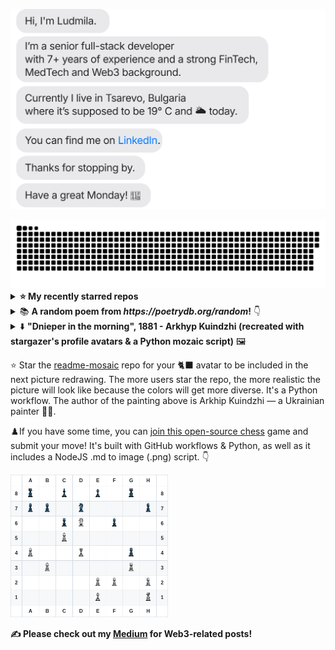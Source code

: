 [![](https://raw.githubusercontent.com/milaabl/milaabl/main/chat.svg)](https://www.linkedin.com/in/ludmila-a-dev/)

<!-- https://github.com/milaabl/milaabl/assets/86361434/c35b0e6f-acf0-435e-920d-b90faa4788ad -->

<img alt="Snake eating my contributions for breakfast🧉" src="https://raw.githubusercontent.com/milaabl/milaabl-readme/preview/github-contribution-grid-snake.svg" />

<details>
<summary>
  <strong>⭐ My recently starred repos </strong>
</summary>
  
<!-- Starred repos start -->
| Name | Url | Stars | Description |
| --- | --- |  --- |  --- |
| arianXdev/hardhat-jest|https://github.com/arianXdev/hardhat-jest|10|A Hardhat plugin that allows you to use Jest easily!|
| przemek890/Gender_prediction|https://github.com/przemek890/Gender_prediction|3|An application that utilizes camera input to predict a person's gender using a convolutional layer in PyTorch.|
| vontanne/Armenian-JavaScript-Community|https://github.com/vontanne/Armenian-JavaScript-Community|5|Welcome to the Armenian JavaScript Community Repository!|
| pieralukasz/pixel-recruitment-task|https://github.com/pieralukasz/pixel-recruitment-task|1|Zadanie rekrutacyjne Pixel Technology|
| SaraRasoulian/oop-solid-patterns|https://github.com/SaraRasoulian/oop-solid-patterns|10|💎  An educational repository for OOP, SOLID and Design Patterns|
| SaraRasoulian/SaraRasoulian|https://github.com/SaraRasoulian/SaraRasoulian|13||
| BogdanMFometescu/resume-builder|https://github.com/BogdanMFometescu/resume-builder|12|Django-based web application that allows users to create, update, and export professional resumes.|
| 0xMimir/Advance-CNN-LSTM-Model-for-Cryptocurrency-Forecasting|https://github.com/0xMimir/Advance-CNN-LSTM-Model-for-Cryptocurrency-Forecasting|6|CNN LSTM model used for predicting cryptocurrencies|
| b-hristov/b-hristov|https://github.com/b-hristov/b-hristov|1||
| CloverGit/CloverGit|https://github.com/CloverGit/CloverGit|5||
| TatevKaren/TatevKaren-data-science-portfolio|https://github.com/TatevKaren/TatevKaren-data-science-portfolio|54|Data Science Portfolio of Tatev Karen Aslanyan including Case Studies and Research Projects that I have completed that solve business problems or introduce new products. Case Study papers, codes, and additional resources are all included.|
| PiotrRut/elonmusk-twitter-notifier|https://github.com/PiotrRut/elonmusk-twitter-notifier|60|AI driven e-mail notifier for tweets mentioning stock from Elon Musk 📈|
| Vendicated/Vencord|https://github.com/Vendicated/Vencord|6103|The cutest Discord client mod|
| yeoman/yo|https://github.com/yeoman/yo|3773|CLI tool for running Yeoman generators|
| matter-labs/zksync-era|https://github.com/matter-labs/zksync-era|2440|zkSync era|
| 0age/create2crunch|https://github.com/0age/create2crunch|411|A Rust program for finding salts that create gas-efficient Ethereum addresses via CREATE2.|
| joshstevens19/ethereum-multicall|https://github.com/joshstevens19/ethereum-multicall|324|Ability to call many ethereum constant function calls in 1 JSONRPC request|
| threshold-network/token-dashboard|https://github.com/threshold-network/token-dashboard|21||
| LimeChain/mongoose-immutable-plugin|https://github.com/LimeChain/mongoose-immutable-plugin|2|Mongoose plugin guarding fields from modifications|
| ankitects/anki|https://github.com/ankitects/anki|16784|Anki's shared backend and web components, and the Qt frontend|
| lightningnetwork/lnd|https://github.com/lightningnetwork/lnd|7415|Lightning Network Daemon ⚡️|
| CoNarrative/mongo-immutable|https://github.com/CoNarrative/mongo-immutable|10|Immutable MongoDB.|
| lightningdevkit/rust-lightning|https://github.com/lightningdevkit/rust-lightning|1063|A highly modular Bitcoin Lightning library written in Rust. It's rust-lightning, not Rusty's Lightning!|
| node-lightning/node-lightning|https://github.com/node-lightning/node-lightning|128|Bitcoin Lighting Network implemented in Node.js|
| OpenZeppelin/openzeppelin-contracts-upgradeable|https://github.com/OpenZeppelin/openzeppelin-contracts-upgradeable|925|Upgradeable variant of OpenZeppelin Contracts, meant for use in upgradeable contracts. |
| dapphub/ds-test|https://github.com/dapphub/ds-test|195|Assertions, equality checks and other test helpers|
| hbarcelos/forge-multi-version|https://github.com/hbarcelos/forge-multi-version|24|Using forge with multiple solc versions|
| threshold-network/merkle-distribution|https://github.com/threshold-network/merkle-distribution|1|Threshold Network rewards generation and distribution|
| nucypher/nucypher-contracts|https://github.com/nucypher/nucypher-contracts|15|Ethereum contracts supporting TACo applications on the Threshold Network.|
| keep-network/tbtc-v2|https://github.com/keep-network/tbtc-v2|45|Trustlessly tokenized Bitcoin everywhere, version 2|

<!-- Starred repos end -->

</details>

<details>
  <summary>📚 <strong>A random poem from <em>https://poetrydb.org/random</em>!</strong> 👇 </summary>

<!-- Start poem -->
# 💮 The Deformed Transformed: by *George Gordon, Lord Byron*

<p>
    PART I.<br/><br/>SCENE I.--_A Forest_.<br/><br/>             _Enter_ ARNOLD _and his mother_ BERTHA.<br/><br/>_Bert._ Out, Hunchback!<br/><br/>_Arn._                 I was born so, Mother!<br/><br/>_Bert._                                       Out,<br/>Thou incubus! Thou nightmare! Of seven sons,<br/>The sole abortion!<br/><br/>_Arn._              Would that I had been so,<br/>And never seen the light!<br/><br/>_Bert._                  I would so, too!<br/>But as thou _hast_--hence, hence--and do thy best!<br/>That back of thine may bear its burthen; 'tis<br/>More high, if not so broad as that of others.<br/><br/>_Arn._ It _bears_ its burthen;--but, my heart! Will it<br/>Sustain that which you lay upon it, Mother?<br/>I love, or, at the least, I loved you: nothing<br/>Save You, in nature, can love aught like me.<br/>You nursed me--do not kill me!<br/><br/>_Bert._                      Yes--I nursed thee,<br/>Because thou wert my first-born, and I knew not<br/>If there would be another unlike thee,<br/>That monstrous sport of Nature. But get hence,<br/>And gather wood!<br/><br/>_Arn._           I will: but when I bring it,<br/>Speak to me kindly. Though my brothers are<br/>So beautiful and lusty, and as free<br/>As the free chase they follow, do not spurn me:<br/>Our milk has been the same.<br/><br/>_Bert._                    As is the hedgehog's,<br/>Which sucks at midnight from the wholesome dam<br/>Of the young bull, until the milkmaid finds<br/>The nipple, next day, sore, and udder dry.<br/>Call not thy brothers brethren! Call me not<br/>Mother; for if I brought thee forth, it was<br/>As foolish hens at times hatch vipers, by<br/>Sitting upon strange eggs. Out, urchin, out!<br/>                                                       [_Exit_ BERTHA.<br/><br/>_Arn._ (_solus_). Oh, mother!--She is gone, and I must do<br/>Her bidding;--wearily but willingly<br/>I would fulfil it, could I only hope<br/>A kind word in return. What shall I do?<br/><br/>                            [_ARNOLD begins to cut wood: in doing this<br/>                                 he wounds one of his hands_.<br/><br/>My labour for the day is over now.<br/>Accursed be this blood that flows so fast;<br/>For double curses will be my meed now<br/>At home--What home? I have no home, no kin,<br/>No kind--not made like other creatures, or<br/>To share their sports or pleasures. Must I bleed, too,<br/>Like them? Oh, that each drop which falls to earth<br/>Would rise a snake to sting them, as they have stung me!<br/>Or that the Devil, to whom they liken me,<br/>Would aid his likeness! If I must partake<br/>His form, why not his power? Is it because<br/>I have not his will too? For one kind word<br/>From her who bore me would still reconcile me<br/>Even to this hateful aspect. Let me wash<br/>The wound.<br/><br/>                         [ARNOLD _goes to a spring, and stoops to wash<br/>                                 his hand: he starts back_.<br/><br/>They are right; and Nature's mirror shows me,<br/>What she hath made me. I will not look on it<br/>Again, and scarce dare think on't. Hideous wretch<br/>That I am! The very waters mock me with<br/>My horrid shadow--like a demon placed<br/>Deep in the fountain to scare back the cattle<br/>From drinking therein.                                   [_He pauses_.<br/>                       And shall I live on,<br/>A burden to the earth, myself, and shame<br/>Unto what brought me into life? Thou blood,<br/>Which flowest so freely from a scratch, let me<br/>Try if thou wilt not, in a fuller stream,<br/>Pour forth my woes for ever with thyself<br/>On earth, to which I will restore, at once,<br/>This hateful compound of her atoms, and<br/>Resolve back to her elements, and take<br/>The shape of any reptile save myself,<br/>And make a world for myriads of new worms!<br/>This knife! now let me prove if it will sever<br/>This withered slip of Nature's nightshade--my<br/>Vile form--from the creation, as it hath<br/>The green bough from the forest.<br/><br/>                         [ARNOLD _places the knife in the ground, with<br/>                                the point upwards_.<br/><br/>                                Now 'tis set,<br/>And I can fall upon it. Yet one glance<br/>On the fair day, which sees no foul thing like<br/>Myself, and the sweet sun which warmed me, but<br/>In vain. The birds--how joyously they sing!<br/>So let them, for I would not be lamented:<br/>But let their merriest notes be Arnold's knell;<br/>The fallen leaves my monument; the murmur<br/>Of the near fountain my sole elegy.<br/>Now, knife, stand firmly, as I fain would fall!<br/><br/>                       [_As he rushes to throw himself upon the knife,<br/>                           his eye is suddenly caught by the fountain,<br/>                           which seems in motion_.<br/><br/>The fountain moves without a wind: but shall<br/>The ripple of a spring change my resolve?<br/>No. Yet it moves again! The waters stir,<br/>Not as with air, but by some subterrane<br/>And rocking Power of the internal world.<br/>What's here? A mist! No more?--<br/><br/>                   [_A cloud comes from the fountain. He stands gazing<br/>                         upon it: it is dispelled, and a tall black<br/>                         man comes towards him_.<br/><br/>_Arn._                           What would you? Speak!<br/>Spirit or man?<br/><br/>_Stran._       As man is both, why not<br/>Say both in one?<br/><br/>_Arn._          Your form is man's, and yet<br/>You may be devil.<br/><br/>_Stran._         So many men are that<br/>Which is so called or thought, that you may add me<br/>To which you please, without much wrong to either.<br/>But come: you wish to kill yourself;--pursue<br/>Your purpose.<br/><br/>_Arn._       You have interrupted me.<br/><br/>_Stran._ What is that resolution which can e'er<br/>Be interrupted? If I be the devil<br/>You deem, a single moment would have made you<br/>Mine, and for ever, by your suicide;<br/>And yet my coming saves you.<br/><br/>_Arn._                       I said not<br/>You _were_ the Demon, but that your approach<br/>Was like one.<br/><br/>_Stran._      Unless you keep company<br/>With him (and you seem scarce used to such high<br/>Society) you can't tell how he approaches;<br/>And for his aspect, look upon the fountain,<br/>And then on me, and judge which of us twain<br/>Looks likest what the boors believe to be<br/>Their cloven-footed terror.<br/><br/>_Arn._                      Do you--dare _you_<br/>To taunt me with my born deformity?<br/><br/>_Stran._ Were I to taunt a buffalo with this<br/>Cloven foot of thine, or the swift dromedary<br/>With thy Sublime of Humps, the animals<br/>Would revel in the compliment. And yet<br/>Both beings are more swift, more strong, more mighty<br/>In action and endurance than thyself,<br/>And all the fierce and fair of the same kind<br/>With thee. Thy form is natural: 'twas only<br/>Nature's mistaken largess to bestow<br/>The gifts which are of others upon man.<br/><br/>_Arn._ Give me the strength then of the buffalo's foot,<br/>When he spurns high the dust, beholding his<br/>Near enemy; or let me have the long<br/>And patient swiftness of the desert-ship,<br/>The helmless dromedary!--and I'll bear<br/>Thy fiendish sarcasm with a saintly patience.<br/><br/>_Stran._ I will.<br/><br/>_Arn._ (_with surprise_). Thou _canst?_<br/><br/>_Stran._                          Perhaps. Would you aught else?<br/><br/>_Arn._ Thou mockest me.<br/><br/>_Stran._                Not I. Why should I mock<br/>What all are mocking? That's poor sport, methinks.<br/>To talk to thee in human language (for<br/>Thou canst not yet speak mine), the forester<br/>Hunts not the wretched coney, but the boar,<br/>Or wolf, or lion--leaving paltry game<br/>To petty burghers, who leave once a year<br/>Their walls, to fill their household cauldrons with<br/>Such scullion prey. The meanest gibe at thee,--<br/>Now _I_ can mock the mightiest.<br/><br/>_Arn._                           Then waste not<br/>Thy time on me: I seek thee not.<br/><br/>_Stran._                         Your thoughts<br/>Are not far from me. Do not send me back:<br/>I'm not so easily recalled to do<br/>Good service.<br/><br/>_Arn._        What wilt thou do for me?<br/><br/>_Stran._                               Change<br/>Shapes with you, if you will, since yours so irks you;<br/>Or form you to your wish in any shape.<br/><br/>_Arn._ Oh! then you are indeed the Demon, for<br/>Nought else would wittingly wear mine.<br/><br/>_Stran._                               I'll show thee<br/>The brightest which the world e'er bore, and give thee<br/>Thy choice.<br/><br/>_Arn._       On what condition?<br/><br/>_Stran._                       There's a question!<br/>An hour ago you would have given your soul<br/>To look like other men, and now you pause<br/>To wear the form of heroes.<br/><br/>_Arn._                     No; I will not.<br/>I must not compromise my soul.<br/><br/>_Stran._                       What soul,<br/>Worth naming so, would dwell in such a carcase?<br/><br/>_Arn._ 'Tis an aspiring one, whate'er the tenement<br/>In which it is mislodged. But name your compact:<br/>Must it be signed in blood?<br/><br/>_Stran._                   Not in your own.<br/><br/>_Arn._ Whose blood then?<br/><br/>_Stran._                 We will talk of that hereafter.<br/>But I'll be moderate with you, for I see<br/>Great things within you. You shall have no bond<br/>But your own will, no contract save your deeds.<br/>Are you content?<br/><br/>_Arn._           I take thee at thy word.<br/><br/>_Stran._   Now then!--<br/>         [_The Stranger approaches the fountain, and turns to_ ARNOLD.<br/><br/>                      A little of your blood.<br/><br/>_Arn._                                        For what?<br/><br/>_Stran._ To mingle with the magic of the waters,<br/>And make the charm effective.<br/><br/>_Arn._ (_holding out his wounded arm_). Take it all.<br/><br/>_Stran._ Not now. A few drops will suffice for this.<br/><br/>                  [_The Stranger takes some of_ ARNOLD'S _blood in his<br/>                         hand, and casts it into the fountain_.<br/><br/>Shadows of Beauty!<br/>  Shadows of Power!<br/>Rise to your duty--<br/>  This is the hour!<br/>Walk lovely and pliant<br/>  From the depth of this fountain,<br/>As the cloud-shapen giant<br/>  Bestrides the Hartz Mountain.<br/>Come as ye were,<br/>  That our eyes may behold<br/>The model in air<br/>  Of the form I will mould,<br/>Bright as the Iris<br/>  When ether is spanned;--<br/>Such _his_ desire is,                           [_Pointing to_ ARNOLD.<br/>  Such _my_ command!<br/>Demons heroic--<br/>  Demons who wore<br/>The form of the Stoic<br/>  Or sophist of yore--<br/>Or the shape of each victor--<br/>  From Macedon's boy,<br/>To each high Roman's picture,<br/>  Who breathed to destroy--<br/>Shadows of Beauty!<br/>  Shadows of Power!<br/>Up to your duty--<br/>  This is the hour!<br/><br/>                    [_Various phantoms arise from the waters, and pass<br/>                        in succession before the Stranger and_ ARNOLD.<br/><br/>_Arn._ What do I see?<br/><br/>_Stran._              The black-eyed Roman, with<br/>The eagle's beak between those eyes which ne'er<br/>Beheld a conqueror, or looked along<br/>The land he made not Rome's, while Rome became<br/>His, and all theirs who heired his very name.<br/><br/>_Arn._ The phantom's bald; _my_ quest is beauty. Could I<br/>Inherit but his fame with his defects!<br/><br/>_Stran._ His brow was girt with laurels more than hairs.<br/>You see his aspect--choose it, or reject.<br/>I can but promise you his form; his fame<br/>Must be long sought and fought for.<br/><br/>_Arn._                              I will fight, too,<br/>But not as a mock Cæsar. Let him pass:<br/>His aspect may be fair, but suits me not.<br/><br/>_Stran._ Then you are far more difficult to please<br/>Than Cato's sister, or than Brutus's mother,<br/>Or Cleopatra at sixteen--an age<br/>When love is not less in the eye than heart.<br/>But be it so! Shadow, pass on!<br/>                            [_The phantom of Julius Cæsar disappears_.<br/><br/>_Arn._                          And can it<br/>Be, that the man who shook the earth is gone,<br/>And left no footstep?<br/><br/>_Stran._             There you err. His substance<br/>Left graves enough, and woes enough, and fame<br/>More than enough to track his memory;<br/>But for his shadow--'tis no more than yours,<br/>Except a little longer and less crooked<br/>I' the sun. Behold another!                [_A second phantom passes_.<br/><br/>_Arn._                     Who is he?<br/><br/>_Stran._ He was the fairest and the bravest of<br/>Athenians. Look upon him well.<br/><br/>_Arn._                             He is<br/>More lovely than the last. How beautiful!<br/><br/>_Stran._ Such was the curled son of Clinias;--wouldst thou<br/>Invest thee with his form?<br/><br/>_Arn._                     Would that I had<br/>Been born with it! But since I may choose further,<br/>I will _look_ further.          [_The shade of Alcibiades disappears_.<br/><br/>_Stran._              Lo! behold again!<br/><br/>_Arn._ What! that low, swarthy, short-nosed, round-eyed satyr,<br/>With the wide nostrils and Silenus' aspect,<br/>The splay feet and low stature! I had better<br/>Remain that which I am.<br/><br/>_Stran._               And yet he was<br/>The earth's perfection of all mental beauty,<br/>And personification of all virtue.<br/>But you reject him?<br/><br/>_Arn._             If his form could bring me<br/>That which redeemed it--no.<br/><br/>_Stran._                     I have no power<br/>To promise that; but you may try, and find it<br/>Easier in such a form--or in your own.<br/><br/>_Arn._ No. I was not born for philosophy,<br/>Though I have that about me which has need on't.<br/>Let him fleet on.<br/><br/>_Stran._          Be air, thou Hemlock-drinker!<br/>                  [_The shadow of Socrates disappears: another rises_.<br/><br/>_Arn._ What's here? whose broad brow and whose curly beard<br/>And manly aspect look like Hercules,<br/>Save that his jocund eye hath more of Bacchus<br/>Than the sad purger of the infernal world,<br/>Leaning dejected on his club of conquest,<br/>As if he knew the worthlessness of those<br/>For whom he had fought.<br/><br/>_Stran._                It was the man who lost<br/>The ancient world for love.<br/><br/>_Arn._                      I cannot blame him,<br/>Since I have risked my soul because I find not<br/>That which he exchanged the earth for.<br/><br/>_Stran._                              Since so far<br/>You seem congenial, will you wear his features?<br/><br/>_Arn._ No. As you leave me choice, I am difficult.<br/>If but to see the heroes I should ne'er<br/>Have seen else, on this side of the dim shore,<br/>Whence they float back before us.<br/><br/>_Stran._                         Hence, Triumvir,<br/>Thy Cleopatra's waiting.<br/>                     [_The shade of Antony disappears: another rises_.<br/><br/>_Arn._                  Who is this?<br/>Who truly looketh like a demigod,<br/>Blooming and bright, with golden hair, and stature,<br/>If not more high than mortal, yet immortal<br/>In all that nameless bearing of his limbs,<br/>Which he wears as the Sun his rays--a something<br/>Which shines from him, and yet is but the flashing<br/>Emanation of a thing more glorious still.<br/>Was _he e'er human only?_<br/><br/>_Stran._                   Let the earth speak,<br/>If there be atoms of him left, or even<br/>Of the more solid gold that formed his urn.<br/><br/>_Arn._ Who was this glory of mankind?<br/><br/>_Stran._                              The shame<br/>Of Greece in peace, her thunderbolt in war--<br/>Demetrius the Macedonian, and<br/>Taker of cities.<br/><br/>_Arn._           Yet one shadow more.<br/><br/>_Stran._ (_addressing the shadow_). Get thee to Lamia's lap!<br/>        [_The shade of Demetrius Poliorcetes vanishes: another rises_.<br/>                                  I'll fit you still,<br/>Fear not, my Hunchback: if the shadows of<br/>That which existed please not your nice taste,<br/>I'll animate the ideal marble, till<br/>Your soul be reconciled to her new garment<br/><br/>_Arn._ Content! I will fix here.<br/><br/>_Stran._                         I must commend<br/>Your choice. The godlike son of the sea-goddess,<br/>The unshorn boy of Peleus, with his locks<br/>As beautiful and clear as the amber waves<br/>Of rich Pactolus, rolled o'er sands of gold,<br/>Softened by intervening crystal, and<br/>Rippled like flowing waters by the wind,<br/>All vowed to Sperchius as they were--behold them!<br/>And _him_--as he stood by Polixena,<br/>With sanctioned and with softened love, before<br/>The altar, gazing on his Trojan bride,<br/>With some remorse within for Hector slain<br/>And Priam weeping, mingled with deep passion<br/>For the sweet downcast virgin, whose young hand<br/>Trembled in _his_ who slew her brother. So<br/>He stood i' the temple! Look upon him as<br/>Greece looked her last upon her best, the instant<br/>Ere Paris' arrow flew.<br/><br/>_Arn._                I gaze upon him<br/>As if I were his soul, whose form shall soon<br/>Envelope mine.<br/><br/>_Stran._       You have done well. The greatest<br/>Deformity should only barter with<br/>The extremest beauty--if the proverb's true<br/>Of mortals, that Extremes meet.<br/><br/>_Arn._                          Come! Be quick!<br/>I am impatient.<br/><br/>_Stran._        As a youthful beauty<br/>Before her glass. _You both_ see what is not,<br/>But dream it is what must be.<br/><br/>_Arn._                        Must I wait?<br/><br/>_Stran._ No; that were a pity. But a word or two:<br/>His stature is twelve cubits; would you so far<br/>Outstep these times, and be a Titan? Or<br/>(To talk canonically) wax a son<br/>Of Anak?<br/><br/>_Arn._ Why not?<br/><br/>_Stran._        Glorious ambition!<br/>I love thee most in dwarfs! A mortal of<br/>Philistine stature would have gladly pared<br/>His own Goliath down to a slight David:<br/>But thou, my manikin, wouldst soar a show<br/>Rather than hero. Thou shalt be indulged,<br/>If such be thy desire; and, yet, by being<br/>A little less removed from present men<br/>In figure, thou canst sway them more; for all<br/>Would rise against thee now, as if to hunt<br/>A new-found Mammoth; and their curséd engines,<br/>Their culverins, and so forth, would find way<br/>Through our friend's armour there, with greater ease<br/>Than the Adulterer's arrow through his heel<br/>Which Thetis had forgotten to baptize<br/>In Styx.<br/><br/>_Arn._  Then let it be as thou deem'st best.<br/><br/>_Stran._ Thou shalt be beauteous as the thing thou seest,<br/>And strong as what it was, and----<br/><br/>_Arn._                          I ask not<br/>For Valour, since Deformity is daring.<br/>It is its essence to o'ertake mankind<br/>By heart and soul, and make itself the equal--<br/>Aye, the superior of the rest. There is<br/>A spur in its halt movements, to become<br/>All that the others cannot, in such things<br/>As still are free to both, to compensate<br/>For stepdame Nature's avarice at first.<br/>They woo with fearless deeds the smiles of fortune,<br/>And oft, like Timour the lame Tartar, win them.<br/><br/>_Stran._ Well spoken! And thou doubtless wilt remain<br/>Formed as thou art. I may dismiss the mould<br/>Of shadow, which must turn to flesh, to incase<br/>This daring soul, which could achieve no less<br/>Without it.<br/><br/>_Arn._      Had no power presented me<br/>The possibility of change, I would<br/>Have done the best which spirit may to make<br/>Its way with all Deformity's dull, deadly,<br/>Discouraging weight upon me, like a mountain,<br/>In feeling, on my heart as on my shoulders--<br/>A hateful and unsightly molehill to<br/>The eyes of happier men. I would have looked<br/>On Beauty in that sex which is the type<br/>Of all we know or dream of beautiful,<br/>Beyond the world they brighten, with a sigh--<br/>Not of love, but despair; nor sought to win,<br/>Though to a heart all love, what could not love me<br/>In turn, because of this vile crookéd clog,<br/>Which makes me lonely. Nay, I could have borne<br/>It all, had not my mother spurned me from her.<br/>The she-bear licks her cubs into a sort<br/>Of shape;--my Dam beheld my shape was hopeless.<br/>Had she exposed me, like the Spartan, ere<br/>I knew the passionate part of life, I had<br/>Been a clod of the valley,--happier nothing<br/>Than what I am. But even thus--the lowest,<br/>Ugliest, and meanest of mankind--what courage<br/>And perseverance could have done, perchance<br/>Had made me something--as it has made heroes<br/>Of the same mould as mine. You lately saw me<br/>Master of my own life, and quick to quit it;<br/>And he who is so is the master of<br/>Whatever dreads to die.<br/><br/>_Stran._               Decide between<br/>What you have been, or will be.<br/><br/>_Arn._                         I have done so.<br/>You have opened brighter prospects to my eyes,<br/>And sweeter to my heart. As I am now,<br/>I might be feared--admired--respected--loved<br/>Of all save those next to me, of whom I<br/>Would be belovéd. As thou showest me<br/>A choice of forms, I take the one I view.<br/>Haste! haste!<br/><br/>_Stran._      And what shall _I_ wear?<br/><br/>_Arn._                                 Surely, he<br/>Who can command all forms will choose the highest,<br/>Something superior even to that which was<br/>Pelides now before us. Perhaps _his_<br/>Who slew him, that of Paris: or--still higher--<br/>The Poet's God, clothed in such limbs as are<br/>Themselves a poetry.<br/><br/>_Stran._            Less will content me;<br/>For I, too, love a change.<br/><br/>_Arn._                    Your aspect is<br/>Dusky, but not uncomely.<br/><br/>_Stran._                  If I chose,<br/>I might be whiter; but I have a _penchant_<br/>For black--it is so honest, and, besides,<br/>Can neither blush with shame nor pale with fear;<br/>But I have worn it long enough of late,<br/>And now I'll take your figure.<br/><br/>_Arn._                         Mine!<br/><br/>_Stran._                            Yes. You<br/>Shall change with Thetis' son, and I with Bertha,<br/>Your mother's offspring. People have their tastes;<br/>You have yours--I mine.<br/><br/>_Arn._                  Despatch! despatch!<br/><br/>_Stran._                                  Even so.<br/><br/>                         [_The Stranger takes some earth and moulds it<br/>                              along the turf, and then addresses<br/>                              the phantom of Achilles_.<br/><br/>Beautiful shadow<br/>  Of Thetis's boy!<br/>Who sleeps in the meadow<br/>  Whose grass grows o'er Troy:<br/>From the red earth, like Adam,<br/>  Thy likeness I shape,<br/>As the Being who made him,<br/>  Whose actions I ape.<br/>Thou Clay, be all glowing,<br/>  Till the Rose in his cheek<br/>Be as fair as, when blowing,<br/>  It wears its first streak!<br/>Ye Violets, I scatter,<br/>  Now turn into eyes!<br/>And thou, sunshiny Water,<br/>  Of blood take the guise!<br/>Let these Hyacinth boughs<br/>  Be his long flowing hair,<br/>And wave o'er his brows,<br/>  As thou wavest in air!<br/>Let his heart be this marble<br/>  I tear from the rock!<br/>But his voice as the warble<br/>  Of birds on yon oak!<br/>Let his flesh be the purest<br/>  Of mould, in which grew<br/>The Lily-root surest,<br/>  And drank the best dew!<br/>Let his limbs be the lightest<br/>  Which clay can compound,<br/>And his aspect the brightest<br/>  On earth to be found!<br/>Elements, near me,<br/>  Be mingled and stirred,<br/>Know me, and hear me,<br/>  And leap to my word!<br/>Sunbeams, awaken<br/>  This earth's animation!<br/>'Tis done! He hath taken<br/>  His stand in creation!<br/><br/>              [ARNOLD _falls senseless; his soul passes into the shape<br/>                     of Achilles, which rises from the ground; while<br/>                     the phantom has disappeared, part by part,<br/>                     as the figure was formed from the earth_.<br/><br/>_Arn._ (_in his new form_). I love, and I shall be beloved! Oh, life!<br/>At last I feel thee! Glorious Spirit!<br/><br/>_Stran._                             Stop!<br/>What shall become of your abandoned garment,<br/>Yon hump, and lump, and clod of ugliness,<br/>Which late you wore, or were?<br/><br/>_Arn._                       Who cares? Let wolves<br/>And vultures take it, if they will.<br/><br/>_Stran._                            And if<br/>They do, and are not scared by it, you'll say<br/>It must be peace-time, and no better fare<br/>Abroad i' the fields.<br/><br/>_Arn._               Let us but leave it there;<br/>No matter what becomes on't.<br/><br/>_Stran._                    That's ungracious;<br/>If not ungrateful. Whatsoe'er it be,<br/>It hath sustained your soul full many a day.<br/><br/>_Arn._ Aye, as the dunghill may conceal a gem<br/>Which is now set in gold, as jewels should be.<br/><br/>_Stran._ But if I give another form, it must be<br/>By fair exchange, not robbery. For they<br/>Who make men without women's aid have long<br/>Had patents for the same, and do not love<br/>Your Interlopers. The Devil may take men,<br/>Not make them,--though he reap the benefit<br/>Of the original workmanship:--and therefore<br/>Some one must be found to assume the shape<br/>You have quitted.<br/><br/>_Arn._            Who would do so?<br/><br/>_Stran._                         That I know not,<br/>And therefore I must.<br/><br/>_Arn._                You!<br/><br/>_Stran._                  I said it ere<br/>You inhabited your present dome of beauty.<br/><br/>_Arn._ True. I forget all things in the new joy<br/>Of this immortal change.<br/><br/>_Stran._                In a few moments<br/>I will be as you were, and you shall see<br/>Yourself for ever by you, as your shadow.<br/><br/>_Arn._ I would be spared this.<br/><br/>_Stran._                       But it cannot be.<br/>What! shrink already, being what you are,<br/>From seeing what you were?<br/><br/>_Arn._                    Do as thou wilt.<br/><br/>_Stran._ (_to the late form of_ ARNOLD, _extended on the earth_).<br/>      Clay! not dead, but soul-less!<br/>        Though no man would choose thee,<br/>      An Immortal no less<br/>        Deigns not to refuse thee.<br/>      Clay thou art; and unto spirit<br/>      All clay is of equal merit.<br/>      Fire! _without_ which nought can live;<br/>      Fire! but _in_ which nought can live,<br/>        Save the fabled salamander,<br/>        Or immortal souls, which wander,<br/>      Praying what doth not forgive,<br/>      Howling for a drop of water,<br/>          Burning in a quenchless lot:<br/>      Fire! the only element<br/>        Where nor fish, beast, bird, nor worm,<br/>          Save the Worm which dieth not,<br/>        Can preserve a moment's form,<br/>      But must with thyself be blent:<br/>      Fire! man's safeguard and his slaughter:<br/>      Fire! Creation's first-born Daughter,<br/>        And Destruction's threatened Son,<br/>        When Heaven with the world hath done:<br/>      Fire! assist me to renew<br/>      Life in what lies in my view<br/>        Stiff and cold!<br/>      His resurrection rests with me and you!<br/>      One little, marshy spark of flame--<br/>      And he again shall seem the same;<br/>        But I his Spirit's place shall hold!<br/><br/>                    [_An ignis-fatuus flits through the wood and rests<br/>                         on the brow of the body. The Stranger<br/>                         disappears: the body rises_.<br/><br/>_Arn._ (_in his new form_). Oh! horrible!<br/><br/>_Stran._ (_in_ ARNOLD'S _late shape_). What! tremblest thou?<br/><br/>_Arn._                                   Not so--<br/>I merely shudder. Where is fled the shape<br/>Thou lately worest?<br/><br/>_Stran._           To the world of shadows.<br/>But let us thread the present. Whither wilt thou?<br/><br/>_Arn._ Must thou be my companion?<br/><br/>_Stran._                          Wherefore not?<br/>Your betters keep worse company.<br/><br/>_Arn._                          _My_ betters!<br/><br/>_Stran._ Oh! you wax proud, I see, of your new form:<br/>I'm glad of that. Ungrateful too! That's well;<br/>You improve apace;--two changes in an instant,<br/>And you are old in the World's ways already.<br/>But bear with me: indeed you'll find me useful<br/>Upon your pilgrimage. But come, pronounce<br/>Where shall we now be errant?<br/><br/>_Arn._                       Where the World<br/>Is thickest, that I may behold it in<br/>Its workings.<br/><br/>_Stran._     That's to say, where there is War<br/>And Woman in activity. Let's see!<br/>Spain--Italy--the new Atlantic world--<br/>Afric with all its Moors. In very truth,<br/>There is small choice: the whole race are just now<br/>Tugging as usual at each other's hearts.<br/><br/>_Arn._ I have heard great things of Rome.<br/><br/>_Stran._                                  A goodly choice--<br/>And scarce a better to be found on earth,<br/>Since Sodom was put out. The field is wide too;<br/>For now the Frank, and Hun, and Spanish scion<br/>Of the old Vandals, are at play along<br/>The sunny shores of the World's garden.<br/><br/>_Arn._                                 How<br/>Shall we proceed?<br/><br/>_Stran._         Like gallants, on good coursers.<br/>What, ho! my chargers! Never yet were better,<br/>Since Phaeton was upset into the Po.<br/>Our pages too!<br/><br/>         _Enter two Pages, with four coal-black horses_.<br/><br/>_Arn._          A noble sight!<br/><br/>_Stran._                      And of<br/>A nobler breed. Match me in Barbary,<br/>Or your Kochlini race of Araby,<br/>With these!<br/><br/>_Arn._     The mighty steam, which volumes high<br/>From their proud nostrils, burns the very air;<br/>And sparks of flame, like dancing fire-flies wheel<br/>Around their manes, as common insects swarm<br/>Round common steeds towards sunset.<br/><br/>_Stran._                           Mount, my lord:<br/>They and I are your servitors.<br/><br/>_Arn._                        And these<br/>Our dark-eyed pages--what may be their names?<br/><br/>_Stran._ You shall baptize them.<br/><br/>_Arn._                           What! in holy water?<br/><br/>_Stran._ Why not? The deeper sinner, better saint.<br/><br/>_Arn._ They are beautiful, and cannot, sure, be demons.<br/><br/>_Stran._ True; the devil's always ugly: and your beauty<br/>Is never diabolical.<br/><br/>_Arn._               I'll call him<br/>Who bears the golden horn, and wears such bright<br/>And blooming aspect, _Huon_; for he looks<br/>Like to the lovely boy lost in the forest,<br/>And never found till now. And for the other<br/>And darker, and more thoughtful, who smiles not,<br/>But looks as serious though serene as night,<br/>He shall be _Memnon_, from the Ethiop king<br/>Whose statue turns a harper once a day.<br/>And you?<br/><br/>_Stran._ I have ten thousand names, and twice<br/>As many attributes; but as I wear<br/>A human shape, will take a human name.<br/><br/>_Arn._ More human than the shape (though it was mine once)<br/>I trust.<br/><br/>_Stran._ Then call me Cæsar.<br/><br/>_Arn._                       Why, that name<br/>Belongs to Empire, and has been but borne<br/>By the World's lords.<br/><br/>_Stran._             And therefore fittest for<br/>The Devil in disguise--since so you deem me,<br/>Unless you call me Pope instead.<br/><br/>_Arn._                           Well, then,<br/>Cæsar thou shalt be. For myself, my name<br/>Shall be plain Arnold still.<br/><br/>_Cæs._                      We'll add a title--<br/>"Count Arnold:" it hath no ungracious sound,<br/>And will look well upon a billet-doux.<br/><br/>_Arn._ Or in an order for a battle-field.<br/><br/>_Cæs._ (_sings_).<br/>    To horse! to horse! my coal-black steed<br/>      Paws the ground and snuffs the air!<br/>    There's not a foal of Arab's breed<br/>      More knows whom he must bear;<br/>      On the hill he will not tire,<br/>      Swifter as it waxes higher;<br/>      In the marsh he will not slacken,<br/>      On the plain be overtaken;<br/>      In the wave he will not sink,<br/>      Nor pause at the brook's side to drink;<br/>      In the race he will not pant,<br/>      In the combat he'll not faint;<br/>      On the stones he will not stumble,<br/>      Time nor toil shall make him humble;<br/>      In the stall he will not stiffen,<br/>      But be wingèd as a Griffin,<br/>      Only flying with his feet:<br/>      And will not such a voyage be sweet?<br/>      Merrily! merrily! never unsound,<br/>      Shall our bonny black horses skim over the ground!<br/>    From the Alps to the Caucasus, ride we, or fly!<br/>    For we'll leave them behind in the glance of an eye.<br/>                            [_They mount their horses, and disappear_.<br/><br/>SCENE II.--_A Camp before the walls of Rome_.<br/><br/>                       ARNOLD _and_ CÆSAR.<br/><br/>_Cæs._ You are well entered now.<br/><br/>_Arn._                           Aye; but my path<br/>Has been o'er carcasses: mine eyes are full<br/>Of blood.<br/><br/>_Cæs._    Then wipe them, and see clearly. Why!<br/>Thou art a conqueror; the chosen knight<br/>And free companion of the gallant Bourbon,<br/>Late constable of France; and now to be<br/>Lord of the city which hath been Earth's Lord<br/>Under its emperors, and--changing sex,<br/>Not sceptre, an Hermaphrodite of Empire--<br/>_Lady_ of the old world.<br/><br/>_Arn._                       How _old?_ What! are there<br/>_New_ worlds?<br/><br/>_Cæs._       To _you_. You'll find there are such shortly,<br/>By its rich harvests, new disease, and gold;<br/>From one _half_ of the world named a _whole_ new one,<br/>Because you know no better than the dull<br/>And dubious notice of your eyes and ears.<br/><br/>_Arn._ I'll trust them.<br/><br/>_Cæs._                  Do! They will deceive you sweetly,<br/>And that is better than the bitter truth.<br/><br/>_Arn._ Dog!<br/><br/>_Cæs._       Man!<br/><br/>_Arn._            Devil!<br/><br/>_Cæs._                  Your obedient humble servant.<br/><br/>_Arn._ Say _master_ rather. Thou hast lured me on,<br/>Through scenes of blood and lust, till I am here.<br/><br/>_Cæs._ And where wouldst thou be?<br/><br/>_Arn._                           Oh, _at_ peace--_in_ peace!<br/><br/>_Cæs._ And where is that which is so? From the star<br/>To the winding worm, all life is motion; and<br/>In life _commotion_ is the extremest point<br/>Of life. The planet wheels till it becomes<br/>A comet, and destroying as it sweeps<br/>The stars, goes out. The poor worm winds its way,<br/>Living upon the death of other things,<br/>But still, like them, must live and die, the subject<br/>Of something which has made it live and die.<br/>You must obey what all obey, the rule<br/>Of fixed Necessity: against her edict<br/>Rebellion prospers not.<br/><br/>_Arn._                  And when it prospers----<br/><br/>_Cæs._ 'Tis no rebellion.<br/><br/>_Arn._                     Will it prosper now?<br/><br/>_Cæs._ The Bourbon hath given orders for the assault,<br/>And by the dawn there will be work.<br/><br/>_Arn._                              Alas!<br/>And shall the city yield? I see the giant<br/>Abode of the true God, and his true saint,<br/>Saint Peter, rear its dome and cross into<br/>That sky whence Christ ascended from the cross,<br/>Which his blood made a badge of glory and<br/>Of joy (as once of torture unto him),--<br/>God and God's Son, man's sole and only refuge!<br/><br/>_Cæs._ 'Tis there, and shall be.<br/><br/>_Arn._                            What?<br/><br/>_Cæs._                                The Crucifix<br/>Above, and many altar shrines below.<br/>Also some culverins upon the walls,<br/>And harquebusses, and what not; besides<br/>The men who are to kindle them to death<br/>Of other men.<br/><br/>_Arn._        And those scarce mortal arches,<br/>Pile above pile of everlasting wall,<br/>The theatre where Emperors and their subjects<br/>(Those subjects _Romans_) stood at gaze upon<br/>The battles of the monarchs of the wild<br/>And wood--the lion and his tusky rebels<br/>Of the then untamed desert, brought to joust<br/>In the arena--as right well they might,<br/>When they had left no human foe unconquered--<br/>Made even the forest pay its tribute of<br/>Life to their amphitheatre, as well<br/>As Dacia men to die the eternal death<br/>For a sole instant's pastime, and "Pass on<br/>To a new gladiator!"--Must it fall?<br/><br/>_Cæs._ The city, or the amphitheatre?<br/>The church, or one, or all? for you confound<br/>Both them and me.<br/><br/>_Arn._            To-morrow sounds the assault<br/>With the first cock-crow.<br/><br/>_Cæs._                   Which, if it end with<br/>The evening's first nightingale, will be<br/>Something new in the annals of great sieges;<br/>For men must have their prey after long toil.<br/><br/>_Arn._ The sun goes down as calmly, and perhaps<br/>More beautifully, than he did on Rome<br/>On the day Remus leapt her wall.<br/><br/>_Cæs._                          I saw him.<br/><br/>_Arn._ You!<br/><br/>_Cæs._      Yes, Sir! You forget I am or was<br/>Spirit, till I took up with your cast shape,<br/>And a worse name. I'm Cæsar and a hunch-back<br/>Now. Well! the first of Cæsars was a bald-head,<br/>And loved his laurels better as a wig<br/>(So history says) than as a glory. Thus<br/>The world runs on, but we'll be merry still.<br/>I saw your Romulus (simple as I am)<br/>Slay his own twin, quick-born of the same womb,<br/>Because he leapt a ditch ('twas then no wall,<br/>Whate'er it now be); and Rome's earliest cement<br/>Was brother's blood; and if its native blood<br/>Be spilt till the choked Tiber be as red<br/>As e'er 'twas yellow, it will never wear<br/>The deep hue of the Ocean and the Earth,<br/>Which the great robber sons of fratricide<br/>Have made their never-ceasing scene of slaughter,<br/>For ages.<br/><br/>_Arn._    But what have these done, their far<br/>Remote descendants, who have lived in peace,<br/>The peace of Heaven, and in her sunshine of<br/>Piety?<br/><br/>_Cæs._ And what had _they_ done, whom the old<br/>Romans o'erswept?--Hark!<br/><br/>_Arn._                   They are soldiers singing<br/>A reckless roundelay, upon the eve<br/>Of many deaths, it may be of their own.<br/><br/>_Cæs._ And why should they not sing as well as swans?<br/>They are black ones, to be sure.<br/><br/>_Arn._                          So, you are learned,<br/>I see, too?<br/><br/>_Cæs._     In my grammar, certes. I<br/>Was educated for a monk of all times,<br/>And once I was well versed in the forgotten<br/>Etruscan letters, and--were I so minded--<br/>Could make their hieroglyphics plainer than<br/>Your alphabet.<br/><br/>_Arn._         And wherefore do you not?<br/><br/>_Cæs._ It answers better to resolve the alphabet<br/>Back into hieroglyphics. Like your statesman,<br/>And prophet, pontiff, doctor, alchymist,<br/>Philosopher, and what not, they have built<br/>More Babels, without new dispersion, than<br/>The stammering young ones of the flood's dull ooze,<br/>Who failed and fled each other. Why? why, marry,<br/>Because no man could understand his neighbour.<br/>They are wiser now, and will not separate<br/>For nonsense. Nay, it is their brotherhood,<br/>Their Shibboleth--their Koran--Talmud--their<br/>Cabala--their best brick-work, wherewithal<br/>They build more----<br/><br/>_Arn._ (_interrupting him_). Oh, thou everlasting sneerer!<br/>Be silent! How the soldier's rough strain seems<br/>Softened by distance to a hymn-like cadence!<br/>Listen!<br/><br/>_Cæs._ Yes. I have heard the angels sing.<br/><br/>_Arn._ And demons howl.<br/><br/>_Cæs._                 And man, too. Let us listen:<br/>I love all music.<br/><br/>                 _Song of the Soldiers within_.<br/><br/>            The black bands came over<br/>              The Alps and their snow;<br/>            With Bourbon, the rover,<br/>              They passed the broad Po.<br/>            We have beaten all foemen,<br/>              We have captured a King,<br/>            We have turned back on no men,<br/>              And so let us sing!<br/>            Here's the Bourbon for ever!<br/>              Though penniless all,<br/>            We'll have one more endeavour<br/>              At yonder old wall.<br/>            With the Bourbon we'll gather<br/>              At day-dawn before<br/>            The gates, and together<br/>              Or break or climb o'er<br/>            The wall: on the ladder,<br/>              As mounts each firm foot,<br/>            Our shout shall grow gladder,<br/>              And Death only be mute.<br/>            With the Bourbon we'll mount o'er<br/>              The walls of old Rome,<br/>            And who then shall count o'er<br/>              The spoils of each dome?<br/>            Up! up with the Lily!<br/>              And down with the Keys!<br/>            In old Rome, the seven-hilly,<br/>              We'll revel at ease.<br/>            Her streets shall be gory,<br/>              Her Tiber all red,<br/>            And her temples so hoary<br/>              Shall clang with our tread.<br/>            Oh, the Bourbon! the Bourbon!<br/>              The Bourbon for aye!<br/>            Of our song bear the burden!<br/>              And fire, fire away!<br/>            With Spain for the vanguard,<br/>              Our varied host comes;<br/>            And next to the Spaniard<br/>              Beat Germany's drums;<br/>            And Italy's lances<br/>              Are couched at their mother;<br/>            But our leader from France is,<br/>              Who warred with his brother.<br/>            Oh, the Bourbon! the Bourbon!<br/>              Sans country or home,<br/>            We'll follow the Bourbon,<br/>              To plunder old Rome.<br/><br/>_Cæs._           An indifferent song<br/>For those within the walls, methinks, to hear.<br/><br/>_Arn._ Yes, if they keep to their chorus. But here comes<br/>The general with his chiefs and men of trust.<br/>A goodly rebel.<br/><br/>      _Enter the Constable_ BOURBON _"cum suis," etc., etc._<br/><br/>_Phil._          How now, noble Prince,<br/>You are not cheerful?<br/><br/>_Bourb._             Why should I be so?<br/><br/>_Phil._ Upon the eve of conquest, such as ours,<br/>Most men would be so.<br/><br/>_Bourb._               If I were secure!<br/><br/>_Phil._ Doubt not our soldiers. Were the walls of adamant,<br/>They'd crack them. Hunger is a sharp artillery.<br/><br/>_Bourb._ That they will falter is my least of fears.<br/>That they will be repulsed, with Bourbon for<br/>Their chief, and all their kindled appetites<br/>To marshal them on--were those hoary walls<br/>Mountains, and those who guard them like the gods<br/>Of the old fables, I would trust my Titans;--<br/>But now----<br/><br/>_Phil._    They are but men who war with mortals.<br/><br/>_Bourb._ True: but those walls have girded in great ages,<br/>And sent forth mighty spirits. The past earth<br/>And present phantom of imperious Rome<br/>Is peopled with those warriors; and methinks<br/>They flit along the eternal City's rampart,<br/>And stretch their glorious, gory, shadowy hands,<br/>And beckon me away!<br/><br/>_Phil._            So let them! Wilt thou<br/>Turn back from shadowy menaces of shadows?<br/><br/>_Bourb._ They do not menace me. I could have faced,<br/>Methinks, a Sylla's menace; but they clasp,<br/>And raise, and wring their dim and deathlike hands,<br/>And with their thin aspen faces and fixed eyes<br/>Fascinate mine. Look there!<br/><br/>_Phil._                    I look upon<br/>A lofty battlement.<br/><br/>_Bourb._            And there!<br/><br/>_Phil._                       Not even<br/>A guard in sight; they wisely keep below,<br/>Sheltered by the grey parapet from some<br/>Stray bullet of our lansquenets, who might<br/>Practise in the cool twilight.<br/><br/>_Bourb._                      You are blind.<br/><br/>_Phil._ If seeing nothing more than may be seen<br/>Be so.<br/><br/>_Bourb._ A thousand years have manned the walls<br/>With all their heroes,--the last Cato stands<br/>And tears his bowels, rather than survive<br/>The liberty of that I would enslave.<br/>And the first Cassar with his triumphs flits<br/>From battlement to battlement.<br/><br/>_Phil._                        Then conquer<br/>The walls for which he conquered and be greater!<br/><br/>_Bourb._ True: so I will, or perish.<br/><br/>_Phil._                              You can _not_.<br/>In such an enterprise to die is rather<br/>The dawn of an eternal day, than death.<br/>                               [_Count_ ARNOLD _and_ CÆSAR _advance_.<br/><br/>_Cæs._ And the mere men--do they, too, sweat beneath<br/>The noon of this same ever-scorching glory?<br/><br/>_Bourb._                                   Ah!<br/>Welcome the bitter Hunchback! and his master,<br/>The beauty of our host, and brave as beauteous,<br/>And generous as lovely. We shall find<br/>Work for you both ere morning.<br/><br/>_Cæs._                        You will find,<br/>So please your Highness, no less for yourself.<br/><br/>_Bourb._ And if I do, there will not be a labourer<br/>More forward, Hunchback!<br/><br/>_Cæs._                  You may well say so,<br/>For _you_ have seen that back--as general,<br/>Placed in the rear in action--but your foes<br/>Have never seen it.<br/><br/>_Bourb._           That's a fair retort,<br/>For I provoked it:--but the Bourbon's breast<br/>Has been, and ever shall be, far advanced<br/>In danger's face as yours, were you the _devil_.<br/><br/>_Cæs._ And if I were, I might have saved myself<br/>The toil of coming here.<br/><br/>_Phil._                 Why so?<br/><br/>_Cæs._                         One half<br/>Of your brave bands of their own bold accord<br/>Will go to him, the other half be sent,<br/>More swiftly, not less surely.<br/><br/>_Bourb._                      Arnold, your<br/>Slight crooked _friend's_ as snake-like in his words<br/>As his deeds.<br/><br/>_Cæs._        Your Highness much mistakes me.<br/>The first snake was a flatterer--I am none;<br/>And for my deeds, I only sting when stung.<br/><br/>_Bourb._ You are brave, and _that's_ enough for me; and quick<br/>In speech as sharp in action--and that's more.<br/>I am not alone the soldier, but the soldiers'<br/>Comrade.<br/><br/>_Cæs._   They are but bad company, your Highness;<br/>And worse even for their friends than foes, as being<br/>More permanent acquaintance.<br/><br/>_Phil._                      How now, fellow!<br/>Thou waxest insolent, beyond the privilege<br/>Of a buffoon.<br/><br/>_Cæs._       You mean I speak the truth.<br/>I'll lie--it is as easy: then you'll praise me<br/>For calling you a hero.<br/><br/>_Bourb._               Philibert!<br/>Let him alone; he's brave, and ever has<br/>Been first, with that swart face and mountain shoulder,<br/>In field or storm, and patient in starvation;<br/>And for his tongue, the camp is full of licence,<br/>And the sharp stinging of a lively rogue<br/>Is, to my mind, far preferable to<br/>The gross, dull, heavy, gloomy execration<br/>Of a mere famished sullen grumbling slave,<br/>Whom nothing can convince save a full meal,<br/>And wine, and sleep, and a few Maravedis,<br/>With which he deems him rich.<br/><br/>_Cæs._                        It would be well<br/>If the earth's princes asked no more.<br/><br/>_Bourb._                             Be silent!<br/><br/>_Cæs._ Aye, but not idle. Work yourself with words!<br/>You have few to speak.<br/><br/>_Phil._                What means the audacious prater?<br/><br/>_Cæs._ To prate, like other prophets.<br/><br/>_Bourb._                              Philibert!<br/>Why will you vex him? Have we not enough<br/>To think on? Arnold! I will lead the attack<br/>To-morrow.<br/><br/>_Arn._     I have heard as much, my Lord.<br/><br/>_Bourb._ And you will follow?<br/><br/>_Arn._                        Since I must not lead.<br/><br/>_Bourb._ 'Tis necessary for the further daring<br/>Of our too needy army, that their chief<br/>Plant the first foot upon the foremost ladder's<br/>First step.<br/><br/>_Cæs._      Upon its topmost, let us hope:<br/>So shall he have his full deserts.<br/><br/>_Bourb._                          The world's<br/>Great capital perchance is ours to-morrow.<br/>Through every change the seven-hilled city hath<br/>Retained her sway o'er nations, and the Cæsars<br/>But yielded to the Alarics, the Alarics<br/>Unto the pontiffs. Roman, Goth, or priest.<br/>Still the world's masters! Civilised, barbarian,<br/>Or saintly, still the walls of Romulus<br/>Have been the circus of an Empire. Well!<br/>'Twas _their_ turn--now 'tis ours; and let us hope<br/>That we will fight as well, and rule much better.<br/><br/>_Cæs._ No doubt, the camp's the school of civic rights.<br/>What would you make of Rome?<br/><br/>_Bourb._                    That which it was.<br/><br/>_Cæs._ In Alaric's time?<br/><br/>_Bourb._                 No, slave! in the first Cæsar's,<br/>Whose name you bear like other curs----<br/><br/>_Cæs._                             And kings!<br/>'Tis a great name for blood-hounds.<br/><br/>_Bourb._                           There's a demon<br/>In that fierce rattlesnake thy tongue. Wilt never<br/>Be serious?<br/><br/>_Cæs._      On the eve of battle, no;--<br/>That were not soldier-like. 'Tis for the general<br/>To be more pensive: we adventurers<br/>Must be more cheerful. Wherefore should we think?<br/>Our tutelar Deity, in a leader's shape,<br/>Takes care of us. Keep thought aloof from hosts!<br/>If the knaves take to thinking, you will have<br/>To crack those walls alone.<br/><br/>_Bourb._                    You may sneer, since<br/>'Tis lucky for you that you fight no worse for 't.<br/><br/>_Cæs._ I thank you for the freedom; 'tis the only<br/>Pay I have taken in your Highness' service.<br/><br/>_Bourb._ Well, sir, to-morrow you shall pay yourself.<br/>Look on those towers; they hold my treasury:<br/>But, Philibert, we'll in to council. Arnold,<br/>We would request your presence.<br/><br/>_Arn._                          Prince! my service<br/>Is yours, as in the field.<br/><br/>_Bourb._                   In both we prize it,<br/>And yours will be a post of trust at daybreak.<br/><br/>_Cæs._ And mine?<br/><br/>_Bourb._         To follow glory with the Bourbon.<br/>Good night!<br/><br/>_Arn._ (_to_ CÆSAR). Prepare our armour for the assault,<br/>And wait within my tent.<br/>                          [_Exeunt_ BOURBON, ARNOLD, PHILIBERT, _etc._<br/><br/>_Cæs._ (_solus_).       Within thy tent!<br/>Think'st thou that I pass from thee with my presence?<br/>Or that this crooked coffer, which contained<br/>Thy principle of life, is aught to me<br/>Except a mask? And these are men, forsooth!<br/>Heroes and chiefs, the flower of Adam's bastards!<br/>This is the consequence of giving matter<br/>The power of thought. It is a stubborn substance,<br/>And thinks chaotically, as it acts,<br/>Ever relapsing into its first elements.<br/>Well! I must play with these poor puppets: 'tis<br/>The Spirit's pastime in his idler hours.<br/>When I grow weary of it, I have business<br/>Amongst the stars, which these poor creatures deem<br/>Were made for them to look at. 'Twere a jest now<br/>To bring one down amongst them, and set fire<br/>Unto their anthill: how the pismires then<br/>Would scamper o'er the scalding soil, and, ceasing<br/>From tearing down each other's nests, pipe forth<br/>One universal orison! ha! ha!                          [_Exit_ CÆSAR.<br/><br/>PART II.<br/><br/>SCENE I.--_Before the walls of Rome.--The Assault: the<br/>      Army in motion, with ladders to scale the walls_;<br/>     BOURBON _with a white scarf over his armour, foremost_.<br/><br/>                 _Chorus of Spirits in the air_.<br/><br/>'Tis the morn, but dim and dark.<br/>Whither flies the silent lark?<br/>Whither shrinks the clouded sun?<br/>Is the day indeed begun?<br/>Nature's eye is melancholy<br/>O'er the city high and holy:<br/>But without there is a din<br/>Should arouse the saints within,<br/>And revive the heroic ashes<br/>Round which yellow Tiber dashes.<br/>Oh, ye seven hills! awaken,<br/>Ere your very base be shaken!<br/><br/>Hearken to the steady stamp!<br/>Mars is in their every tramp!<br/>Not a step is out of tune,<br/>As the tides obey the moon!<br/>On they march, though to self-slaughter,<br/>Regular as rolling water,<br/>Whose high-waves o'ersweep the border<br/>Of huge moles, but keep their order,<br/>Breaking only rank by rank.<br/>Hearken to the armour's clank!<br/>Look down o'er each frowning warrior,<br/>How he glares upon the barrier:<br/>Look on each step of each ladder,<br/>As the stripes that streak an adder.<br/><br/>Look upon the bristling wall,<br/>Manned without an interval!<br/>Round and round, and tier on tier,<br/>Cannon's black mouth, shining spear,<br/>Lit match, bell-mouthed Musquetoon,<br/>Gaping to be murderous soon;<br/>All the warlike gear of old,<br/>Mixed with what we now behold,<br/>In this strife 'twixt old and new,<br/>Gather like a locusts' crew.<br/>Shade of Remus! 'tis a time<br/>Awful as thy brother's crime!<br/>Christians war against Christ's shrine:--<br/>Must its lot be like to thine?<br/><br/>Near--and near--and nearer still,<br/>As the Earthquake saps the hill,<br/>First with trembling, hollow motion,<br/>Like a scarce awakened ocean,<br/>Then with stronger shock and louder,<br/>Till the rocks are crushed to powder,--<br/>Onward sweeps the rolling host!<br/>Heroes of the immortal boast!<br/>Mighty Chiefs! eternal shadows!<br/>First flowers of the bloody meadows<br/>Which encompass Rome, the mother<br/>Of a people without brother!<br/>Will you sleep when nations' quarrels<br/>Plough the root up of your laurels?<br/>Ye who weep o'er Carthage burning,<br/>Weep not--_strike_! for Rome is mourning!<br/><br/>Onward sweep the varied nations!<br/>Famine long hath dealt their rations.<br/>To the wall, with hate and hunger,<br/>Numerous as wolves, and stronger,<br/>On they sweep. Oh, glorious City!<br/>Must thou be a theme for pity?<br/>Fight, like your first sire, each Roman!<br/>Alaric was a gentle foeman,<br/>Matched with Bourbon's black banditti!<br/>Rouse thee, thou eternal City;<br/>Rouse thee! Rather give the torch<br/>With thine own hand to thy porch,<br/>Than behold such hosts pollute<br/>Your worst dwelling with their foot.<br/><br/>Ah! behold yon bleeding spectre!<br/>Ilion's children find no Hector;<br/>Priam's offspring loved their brother;<br/>Rome's great sire forgot his mother,<br/>When he slew his gallant twin,<br/>With inexpiable sin.<br/>See the giant shadow stride<br/>O'er the ramparts high and wide!<br/>When the first o'erleapt thy wall,<br/>Its foundation mourned thy fall.<br/>Now, though towering like a Babel,<br/>Who to stop his steps are able?<br/>Stalking o'er thy highest dome,<br/>Remus claims his vengeance, Rome!<br/><br/>Now they reach thee in their anger:<br/>Fire and smoke and hellish clangour<br/>Are around thee, thou world's wonder!<br/>Death is in thy walls and under.<br/>Now the meeting steel first clashes,<br/>Downward then the ladder crashes,<br/>With its iron load all gleaming,<br/>Lying at its foot blaspheming!<br/>Up again! for every warrior<br/>Slain, another climbs the barrier.<br/>Thicker grows the strife: thy ditches<br/>Europe's mingling gore enriches.<br/>Rome! although thy wall may perish,<br/>Such manure thy fields will cherish,<br/>Making gay the harvest-home;<br/>But thy hearths, alas! oh, Rome!--<br/>Yet be Rome amidst thine anguish,<br/>Fight as thou wast wont to vanquish!<br/><br/>Yet once more, ye old Penates!<br/>Let not your quenched hearts be Atés!<br/>Yet again, ye shadowy Heroes,<br/>Yield not to these stranger Neros!<br/>Though the son who slew his mother<br/>Shed Rome's blood, he was your brother:<br/>'Twas the Roman curbed the Roman;--<br/>Brennus was a baffled foeman.<br/>Yet again, ye saints and martyrs,<br/>Rise! for yours are holier charters!<br/>Mighty Gods of temples falling,<br/>Yet in ruin still appalling!<br/>Mightier Founders of those altars,<br/>True and Christian,--strike the assaulters!<br/>Tiber! Tiber! let thy torrent<br/>Show even Nature's self abhorrent.<br/>Let each breathing heart dilated<br/>Turn, as doth the lion baited!<br/>Rome be crashed to one wide tomb,<br/>But be still the Roman's Rome!<br/><br/>             [BOURBON, ARNOLD, CÆSAR, _and others, arrive at the foot<br/>                  of the wall_. ARNOLD _is about to plant his ladder_.<br/><br/>_Bourb._ Hold, Arnold! I am first.<br/><br/>_Arn._                             Not so, my Lord.<br/><br/>_Bourb._ Hold, sir, I charge you! Follow! I am proud<br/>Of such a follower, but will brook no leader.<br/>                    [BOURBON _plants his ladder, and begins to mount_.<br/>Now, boys! On! on!<br/>                           [_A shot strikes him, and_ BOURBON _falls_.<br/><br/>_Cæs._             And off!<br/><br/>_Arn._                     Eternal powers!<br/>The host will be appalled,--but vengeance! vengeance!<br/><br/>_Bourb._ 'Tis nothing--lend me your hand.<br/><br/>                  [BOURBON _takes_ ARNOLD _by the hand, and rises; but<br/>                        as he puts his foot on the step, falls again_.<br/><br/>                                       Arnold! I am sped.<br/>Conceal my fall--all will go well--conceal it!<br/>Fling my cloak o'er what will be dust anon;<br/>Let not the soldiers see it.<br/><br/>_Arn._                     You must be<br/>Removed; the aid of----<br/><br/>_Bourb._                No, my gallant boy!<br/>Death is upon me. But what is _one_ life?<br/>The Bourbon's spirit shall command them still.<br/>Keep them yet ignorant that I am but clay,<br/>Till they are conquerors--then do as you may.<br/><br/>_Cæs._ Would not your Highness choose to kiss the cross?<br/>We have no priest here, but the hilt of sword<br/>May serve instead:--it did the same for Bayard.<br/><br/>_Bourb._ Thou bitter slave! to name _him_ at this time!<br/>But I deserve it.<br/><br/>_Arn._ (_to_ CÆSAR). Villain, hold your peace!<br/><br/>_Cæs._ What, when a Christian dies? Shall I not offer<br/>A Christian "Vade in pace?"<br/><br/>_Arn._                        Silence! Oh!<br/>Those eyes are glazing which o'erlooked the world,<br/>And saw no equal.<br/><br/>_Bourb._          Arnold, shouldst thou see<br/>France----But hark! hark! the assault grows warmer--Oh!<br/>For but an hour, a minute more of life,<br/>To die within the wall! Hence, Arnold, hence!<br/>You lose time--they will conquer Rome without thee.<br/><br/>_Arn._ And without _thee_.<br/><br/>_Bourb._                   Not so; I'll lead them still<br/>In spirit. Cover up my dust, and breathe not<br/>That I have ceased to breathe. Away! and be<br/>Victorious.<br/><br/>_Arn._      But I must not leave thee thus.<br/><br/>_Bourb._ You must--farewell--Up! up! the world is winning.<br/>                                                      [BOURBON _dies_.<br/><br/>_Cæs._ (_to_ ARNOLD). Come, Count, to business.<br/><br/>_Arn._                      True. I'll weep hereafter.<br/><br/>                       [ARNOLD _covers_ BOURBON'S _body with a mantle,<br/>                            mounts the ladder, crying_<br/><br/>The Bourbon! Bourbon! On, boys! Rome is ours!<br/><br/>_Cæs._ Good night, Lord Constable! thou wert a Man.<br/><br/>                [CÆSAR _follows_ ARNOLD; _they reach the battlement;_<br/>                    ARNOLD _and_ CÆSAR _are struck down_.<br/><br/>_Cæs._ A precious somerset! Is your countship injured?<br/><br/>_Arn._ No.                                     [_Remounts the ladder_.<br/><br/>_Cæs._ A rare blood-hound, when his own is heated!<br/>And 'tis no boy's play. Now he strikes them down!<br/>His hand is on the battlement--he grasps it<br/>As though it were an altar; now his foot<br/>Is on it, and----What have we here?--a Roman?<br/>The first bird of the covey! he has fallen             [_A man falls_.<br/>On the outside of the nest. Why, how now, fellow?<br/><br/>_Wounded Man_. A drop of water!<br/><br/>_Cæs._                         Blood's the only liquid<br/>Nearer than Tiber.<br/><br/>_Wounded Man_. I have died for Rome.                          [_Dies_.<br/><br/>_Cæs._ And so did Bourbon, in another sense.<br/>Oh, these immortal men! and their great motives!<br/>But I must after my young charge. He is<br/>By this time i' the Forum. Charge! charge!<br/>                        [CÆSAR _mounts the ladder; the scene closes_.<br/><br/>SCENE II.--_The City_.--_Combats between the Besiegers<br/> and Besieged in the streets_. _Inhabitants flying in confusion_.<br/><br/>                         _Enter_ CÆSAR.<br/><br/>_Cæs._ I cannot find my hero; he is mixed<br/>With the heroic crowd that now pursue<br/>The fugitives, or battle with the desperate.<br/>What have we here? A Cardinal or two<br/>That do not seem in love with martyrdom.<br/>How the old red-shanks scamper! Could they doff<br/>Their hose as they have doffed their hats, 'twould be<br/>A blessing, as a mark the less for plunder.<br/>But let them fly; the crimson kennels now<br/>Will not much stain their stockings, since the mire<br/>Is of the self-same purple hue.<br/><br/> _Enter a Party fighting_--ARNOLD _at the head of the Besiegers_.<br/><br/>                               He comes,<br/>Hand in hand with the mild twins--Gore and Glory.<br/>Holla! hold, Count!<br/><br/>_Arn._              Away! they must not rally.<br/><br/>_Cæs._ I tell thee, be not rash; a golden bridge<br/>Is for a flying enemy. I gave thee<br/>A form of beauty, and an<br/>Exemption from some maladies of body,<br/>But not of mind, which is not mine to give.<br/>But though I gave the form of Thetis' son,<br/>I dipped thee not in Styx; and 'gainst a foe<br/>I would not warrant thy chivalric heart<br/>More than Pelides' heel; why, then, be cautious,<br/>And know thyself a mortal still.<br/><br/>_Arn._                          And who<br/>With aught of soul would combat if he were<br/>Invulnerable? That were pretty sport.<br/>Think'st thou I beat for hares when lions roar?<br/>                                     [ARNOLD _rushes into the combat_.<br/><br/>_Cæs._ A precious sample of humanity!<br/>Well, his blood's up; and, if a little's shed,<br/>'Twill serve to curb his fever.<br/><br/>                            [ARNOLD _engages with a Roman, who retires<br/>                                towards a portico_.<br/><br/>_Arn._                          Yield thee, slave!<br/>I promise quarter.<br/><br/>_Rom._            That's soon said.<br/><br/>_Arn._                              And done----<br/>My word is known.<br/><br/>_Rom._           So shall be my deeds.<br/>                            [_They re-engage_. CÆSAR _comes forward_.<br/><br/>_Cæs._ Why, Arnold! hold thine own: thou hast in hand<br/>A famous artisan, a cunning sculptor;<br/>Also a dealer in the sword and dagger.<br/>Not so, my musqueteer; 'twas he who slew<br/>The Bourbon from the wall.<br/><br/>_Arn._                     Aye, did he so?<br/>Then he hath carved his monument.<br/><br/>_Rom._                           I yet<br/>May live to carve your better's.<br/><br/>_Cæs._ Well said, my man of marble! Benvenuto,<br/>Thou hast some practice in both ways; and he<br/>Who slays Cellini will have worked as hard<br/>As e'er thou didst upon Carrara's blocks.<br/><br/>                  [ARNOLD _disarms and wounds_ CELLINI, _hit slightly:<br/>                      the latter draws a pistol, and fires; then<br/>                      retires, and disappears through the portico_.<br/><br/>_Cæs._ How farest thou? Thou hast a taste, methinks,<br/>Of red Bellona's banquet.<br/><br/>_Arn._ (_staggers_). 'Tis a scratch.<br/>Lend me thy scarf. He shall not 'scape me thus.<br/><br/>_Cæs._ Where is it?<br/><br/>_Arn._             In the shoulder, not the sword arm--<br/>And that's enough. I am thirsty: would I had<br/>A helm of water!<br/><br/>_Cæs._           That's a liquid now<br/>In requisition, but by no means easiest<br/>To come at.<br/><br/>_Arn._      And my thirst increases;--but<br/>I'll find a way to quench it.<br/><br/>_Cæs._                       Or be quenched<br/>Thyself.<br/><br/>_Arn._   The chance is even; we will throw<br/>The dice thereon. But I lose time in prating;<br/>Prithee be quick.                        [CÆSAR _binds on the scarf_.<br/>                 And what dost thou so idly?<br/>Why dost not strike?<br/><br/>_Cæs._              Your old philosophers<br/>Beheld mankind, as mere spectators of<br/>The Olympic games. When I behold a prize<br/>Worth wrestling for, I may be found a Milo.<br/><br/>_Arn._ Aye, 'gainst an oak.<br/><br/>_Cæs._                    A forest, when it suits me:<br/>I combat with a mass, or not at all.<br/>Meantime, pursue thy sport as I do mine;<br/>Which is just now to gaze, since all these labourers<br/>Will reap my harvest gratis.<br/><br/>_Arn._                       Thou art still<br/>A fiend!<br/><br/>_Cæs._   And thou--a man.<br/><br/>_Arn._ Why, such I fain would show me.<br/><br/>_Cæs._                                 True--as men are.<br/><br/>_Arn._ And what is that?<br/><br/>_Cæs._                  Thou feelest and thou see'st.<br/><br/>                    [_Exit_ ARNOLD, _joining in the combat which still<br/>                       continues between detached parties. The<br/>                       scene closes_.<br/><br/>SCENE III.--_St. Peter's--The interior of the Church--The<br/>     Pope at the Altar--Priests, etc., crowding in confusion,<br/>      and Citizens flying for refuge, pursued by Soldiery_.<br/><br/>                         _Enter_ CÆSAR.<br/><br/>_A Spanish Soldier_. Down with them, comrades, seize upon those lamps!<br/>Cleave yon bald-pated shaveling to the chine!<br/>His rosary's of gold!<br/><br/>_Lutheran Soldier_. Revenge! revenge!<br/>Plunder hereafter, but for vengeance now--<br/>Yonder stands Anti-Christ!<br/><br/>_Cæs._ (_interposing_).    How now, schismatic?<br/>What wouldst thou?<br/><br/>_Luth. Sold._      In the holy name of Christ,<br/>Destroy proud Anti-Christ. I am a Christian.<br/><br/>_Cæs._ Yea, a disciple that would make the founder<br/>Of your belief renounce it, could he see<br/>Such proselytes. Best stint thyself to plunder.<br/><br/>_Luth. Sold._ I say he is the Devil.<br/><br/>_Cæs._                               Hush! keep that secret,<br/>Lest he should recognise you for his own.<br/><br/>_Luth. Sold._ Why would you save him? I repeat he is<br/>The Devil, or the Devil's vicar upon earth.<br/><br/>_Cæs._ And that's the reason: would you make a quarrel<br/>With your best friends? You had far best be quiet;<br/>His hour is not yet come.<br/><br/>_Luth. Sold._            That shall be seen!<br/><br/>                         [_The Lutheran Soldier rushes forward: a shot<br/>                            strikes him from one of the Pope's Guards,<br/>                            and he falls at the foot of the Altar_.<br/><br/>_Cæs._ (_to the Lutheran_). I told you so.<br/><br/>_Luth. Sold._               And will you not avenge me?<br/><br/>_Cæs._ Not I! You know that "Vengeance is the Lord's:"<br/>You see he loves no interlopers.<br/><br/>_Luth. Sold._ (_dying_).         Oh!<br/>Had I but slain him, I had gone on high,<br/>Crowned with eternal glory! Heaven, forgive<br/>My feebleness of arm that reached him not,<br/>And take thy servant to thy mercy. 'Tis<br/>A glorious triumph still; proud Babylon's<br/>No more; the Harlot of the Seven Hills<br/>Hath changed her scarlet raiment for sackcloth<br/>And ashes!                                       [_The Lutheran dies_.<br/><br/>_Cæs._     Yes, thine own amidst the rest.<br/>Well done, old Babel!<br/><br/>                 [_The Guards defend themselves desperately, while the<br/>                       Pontiff escapes, by a private passage, to the<br/>                       Vatican and the Castle of St. Angelo_.<br/><br/>_Cæs._                Ha! right nobly battled!<br/>Now, priest! now, soldier! the two great professions,<br/>Together by the ears and hearts! I have not<br/>Seen a more comic pantomime since Titus<br/>Took Jewry. But the Romans had the best then;<br/>Now they must take their turn.<br/><br/>_Soldiers_.                   He hath escaped!<br/>Follow!<br/><br/>_Another Sold._ They have barred the narrow passage up,<br/>And it is clogged with dead even to the door.<br/><br/>_Cæs._ I am glad he hath escaped: he may thank me for't<br/>In part. I would not have his bulls abolished--<br/>'Twere worth one half our empire: his indulgences<br/>Demand some in return; no, no, he must not<br/>Fall;--and besides, his now escape may furnish<br/>A future miracle, in future proof<br/>Of his infallibility.                      [_To the Spanish Soldiery_.<br/>                     Well, cut-throats!<br/>What do you pause for? If you make not haste,<br/>There will not be a link of pious gold left.<br/>And _you_, too, Catholics! Would ye return<br/>From such a pilgrimage without a relic?<br/>The very Lutherans have more true devotion:<br/>See how they strip the shrines!<br/><br/>_Soldiers_.                    By holy Peter!<br/>He speaks the truth; the heretics will bear<br/>The best away.<br/><br/>_Cæs._         And that were shame! Go to!<br/>Assist in their conversion.<br/>         [_The Soldiers disperse; many quit the Church, others enter_.<br/><br/>_Cæs._                     They are gone,<br/>And others come: so flows the wave on wave<br/>Of what these creatures call Eternity,<br/>Deeming themselves the breakers of the Ocean,<br/>While they are but its bubbles, ignorant<br/>That foam is their foundation. So, another!<br/><br/>          _Enter_ OLIMPIA, _flying from the pursuit--She<br/>                     springs upon the Altar_.<br/><br/>_Sold._ She's mine!<br/><br/>_Another Sold._ (_opposing the former_).<br/>                   You lie, I tracked her first: and were she<br/>The Pope's niece, I'll not yield her.                   [_They fight_.<br/><br/>_3d Sold._ (_advancing towards_ OLIMPIA). You may settle<br/>Your claims; I'll make mine good.<br/><br/>_Olimp._                          Infernal slave!<br/>You touch me not alive.<br/><br/>_3d Sold._             Alive or dead!<br/><br/>_Olimp._ (_embracing a massive crucifix_). Respect your God!<br/><br/>_3d Sold._ Yes, when he shines in gold.<br/>Girl, you but grasp your dowry.<br/><br/>                 [_As he advances_, OLIMPIA, _with a strong and sudden<br/>                       effort, casts down the crucifix; it strikes the<br/>                       Soldier, who falls_.<br/><br/>_3d Sold._                     Oh, great God!<br/><br/>_Olimp._ Ah! now you recognise him.<br/><br/>_3d Sold._                          My brain's crushed!<br/>Comrades, help, ho! All's darkness!                          [He dies.<br/><br/>_Other Soldiers_ (_coming up_).<br/>Slay her, although she had a thousand lives:<br/>She hath killed our comrade.<br/><br/>_Olimp._                     Welcome such a death!<br/>You have no life to give, which the worst slave<br/>Would take. Great God! through thy redeeming Son,<br/>And thy Son's Mother, now receive me as<br/>I would approach thee, worthy her, and him, and thee!<br/><br/>                         _Enter_ ARNOLD.<br/><br/>_Arn._ What do I see? Accurséd jackals! Forbear!<br/><br/>_Cæs._ (_aside and laughing_). Ha! ha! here's equity! The dogs<br/>Have as much right as he. But to the issue!<br/><br/>_Soldiers_. Count, she hath slain our comrade.<br/><br/>_Arn._                                         With what weapon?<br/><br/>_Sold._ The cross, beneath which he is crushed; behold him<br/>Lie there, more like a worm than man; she cast it<br/>Upon his head.<br/><br/>_Arn._        Even so: there is a woman<br/>Worthy a brave man's liking. Were ye such,<br/>Ye would have honoured her. But get ye hence,<br/>And thank your meanness, other God you have none,<br/>For your existence. Had you touched a hair<br/>Of those dishevelled locks, I would have thinned<br/>Your ranks more than the enemy. Away!<br/>Ye jackals! gnaw the bones the lion leaves,<br/>But not even these till he permits.<br/><br/>_A Sold._ (_murmuring_).            The lion<br/>Might conquer for himself then.<br/><br/>_Arn._ (_cuts him down_).      Mutineer!<br/>Rebel in hell--you shall obey on earth!<br/>                                       [_The Soldiers assault_ ARNOLD.<br/><br/>_Arn._ Come on! I'm glad on't! I will show you, slaves,<br/>How you should be commanded, and who led you<br/>First o'er the wall you were so shy to scale,<br/>Until I waved my banners from its height,<br/>As you are bold within it.<br/>     [ARNOLD _mows down the foremost; the rest throw down their arms_.<br/><br/>_Soldiers_.                Mercy! mercy!<br/><br/>_Arn._ Then learn to grant it. Have I taught you _who_<br/>Led you o'er Rome's eternal battlements?<br/><br/>_Soldiers_. We saw it, and we know it; yet forgive<br/>A moment's error in the heat of conquest--<br/>The conquest which you led to.<br/><br/>_Arn._                        Get you hence!<br/>Hence to your quarters! you will find them fixed<br/>In the Colonna palace.<br/><br/>_Olimp._ (_aside_).   In my father's<br/>House!<br/><br/>_Arn._ (_to the Soldiers_). Leave your arms; ye have no further need<br/>Of such: the city's rendered. And mark well<br/>You keep your hands clean, or I'll find out a stream<br/>As red as Tiber now runs, for your baptism.<br/><br/>_Soldiers_ (_deposing their arms and departing_). We obey!<br/><br/>_Arn._ (_to_ OLIMPIA). Lady, you are safe.<br/><br/>_Olimp._                                  I should be so,<br/>Had I a knife even; but it matters not--<br/>Death hath a thousand gates; and on the marble,<br/>Even at the altar foot, whence I look down<br/>Upon destruction, shall my head be dashed,<br/>Ere thou ascend it. God forgive thee, man!<br/><br/>_Arn._ I wish to merit his forgiveness, and<br/>Thine own, although I have not injured thee.<br/><br/>_Olimp._ No! Thou hast only sacked my native land,--<br/>No injury!--and made my father's house<br/>A den of thieves! No injury!--this temple--<br/>Slippery with Roman and with holy gore!<br/>No injury! And now thou wouldst preserve me,<br/>To be----but that shall never be!<br/><br/>            [_She raises her eyes to Heaven, folds her robe round her,<br/>                  and prepares to dash herself down on the side of<br/>                  the Altar opposite to that where_ ARNOLD _stands_.<br/><br/>_Arn._                           Hold! hold!<br/>I swear.<br/><br/>_Olimp._ Spare thine already forfeit soul<br/>A perjury for which even Hell would loathe thee.<br/>I know thee.<br/><br/>_Arn._       No, thou know'st me not; I am not<br/>Of these men, though----<br/><br/>_Olimp._                 I judge thee by thy mates;<br/>It is for God to judge thee as thou art.<br/>I see thee purple with the blood of Rome;<br/>Take mine, 'tis all thou e'er shalt have of me,<br/>And here, upon the marble of this temple,<br/>Where the baptismal font baptized me God's,<br/>I offer him a blood less holy<br/>But not less pure (pure as it left me then,<br/>A redeeméd infant) than the holy water<br/>The saints have sanctified!<br/><br/>                [OLIMPIA _waves her hand to_ ARNOLD _with disdain, and<br/>                      dashes herself on the pavement from the Altar_.<br/><br/>_Arn._                      Eternal God!<br/>I feel thee now! Help! help! she's gone.<br/><br/>_Cæs._ (_approaches_).                  I am here.<br/><br/>_Arn._ Thou! but oh, save her!<br/><br/>_Cæs._ (_assisting him to raise_ OLIMPIA). She hath done it well!<br/>The leap was serious.<br/><br/>_Arn._                Oh! she is lifeless!<br/><br/>_Cæs._                                     If<br/>She be so, I have nought to do with that:<br/>The resurrection is beyond me.<br/><br/>_Arn._                        Slave!<br/><br/>_Cæs._ Aye, slave or master, 'tis all one: methinks<br/>Good words, however, are as well at times.<br/><br/>_Arn._ Words!--Canst thou aid her?<br/><br/>_Cæs._                           I will try. A sprinkling<br/>Of that same holy water may be useful.<br/>                        [_He brings some in his helmet from the font_.<br/><br/>_Arn._ 'Tis mixed with blood.<br/><br/>_Cæs._                       There is no cleaner now<br/>In Rome.<br/><br/>_Arn._ How pale! how beautiful! how lifeless!<br/>Alive or dead, thou Essence of all Beauty,<br/>I love but thee!<br/><br/>_Cæs._          Even so Achilles loved<br/>Penthesilea; with his form it seems<br/>You have his heart, and yet it was no soft one.<br/><br/>_Arn._ She breathes! But no, 'twas nothing, or the last<br/>Faint flutter Life disputes with Death.<br/><br/>_Cæs._                                 She breathes.<br/><br/>_Arn._ _Thou_ say'st it? Then 'tis truth.<br/><br/>_Cæs._                                   You do me right--<br/>The Devil speaks truth much oftener than he's deemed:<br/>He hath an ignorant audience.<br/><br/>_Arn._ (_without attending to him_). Yes! her heart beats.<br/>Alas! that the first beat of the only heart<br/>I ever wished to beat with mine should vibrate<br/>To an assassin's pulse.<br/><br/>_Cæs._                  A sage reflection,<br/>But somewhat late i' the day. Where shall we bear her?<br/>I say she lives.<br/><br/>_Arn._          And will she live?<br/><br/>_Cas._                             As much<br/>As dust can.<br/><br/>_Arn._ Then she is dead!<br/><br/>_Cæs._                   Bah! bah! You are so,<br/>And do not know it. She will come to life--<br/>Such as you think so, such as you now are;<br/>But we must work by human means.<br/><br/>_Arn._                          We will<br/>Convey her unto the Colonna palace,<br/>Where I have pitched my banner.<br/><br/>_Cæs._                         Come then! raise her up!<br/><br/>_Arn._ Softly!<br/><br/>_Cæs._        As softly as they bear the dead,<br/>Perhaps because they cannot feel the jolting.<br/><br/>_Arn._ But doth she live indeed?<br/><br/>_Cæs._                           Nay, never fear!<br/>But, if you rue it after, blame not me.<br/><br/>_Arn._ Let her but live!<br/><br/>_Cæs._                  The Spirit of her life<br/>Is yet within her breast, and may revive.<br/>Count! count! I am your servant in all things,<br/>And this is a new office:--'tis not oft<br/>I am employed in such; but you perceive<br/>How staunch a friend is what you call a fiend.<br/>On earth you have often only fiends for friends;<br/>Now _I_ desert not mine. Soft! bear her hence,<br/>The beautiful half-clay, and nearly spirit!<br/>I am almost enamoured of her, as<br/>Of old the Angels of her earliest sex.<br/><br/>_Arn._ Thou!<br/><br/>_Cæs._      I! But fear not. I'll not be your rival.<br/><br/>_Arn._ Rival!<br/><br/>_Cæs._       I could be one right formidable;<br/>But since I slew the seven husbands of<br/>Tobias' future bride (and after all<br/>Was smoked out by some incense), I have laid<br/>Aside intrigue: 'tis rarely worth the trouble<br/>Of gaining, or--what is more difficult--<br/>Getting rid of your prize again; for there's<br/>The rub! at least to mortals.<br/><br/>_Arn._                       Prithee, peace!<br/>Softly! methinks her lips move, her eyes open!<br/><br/>_Cæs._ Like stars, no doubt; for that's a metaphor<br/>For Lucifer and Venus.<br/><br/>_Arn._                To the palace<br/>Colonna, as I told you!<br/><br/>_Cæs._                 Oh! I know<br/>My way through Rome.<br/><br/>_Arn._              Now onward, onward! Gently!<br/>                       [_Exeunt, bearing_ OLIMPIA. _The scene closes_.<br/><br/>PART III.<br/><br/>SCENE I.--_A Castle in the Apennines, surrounded by a wild but<br/>  smiling Country. Chorus of Peasants singing before the Gates_.<br/><br/>                            _Chorus_.<br/><br/>         The wars are over,<br/>           The spring is come;<br/>         The bride and her lover<br/>           Have sought their home:<br/>They are happy, we rejoice;<br/>Let their hearts have an echo in every voice!<br/><br/>The spring is come; the violet's gone,<br/>The first-born child of the early sun:<br/>With us she is but a winter's flower,<br/>The snow on the hills cannot blast her bower,<br/>And she lifts up her dewy eye of blue<br/>To the youngest sky of the self-same hue.<br/><br/>And when the spring comes with her host<br/>Of flowers, that flower beloved the most<br/>Shrinks from the crowd that may confuse<br/>Her heavenly odour and virgin hues.<br/><br/>Pluck the others, but still remember<br/>Their herald out of dim December--<br/>The morning star of all the flowers,<br/>The pledge of daylight's lengthened hours;<br/>Nor, midst the roses, e'er forget<br/>The virgin--virgin Violet.<br/><br/>                         _Enter_ CÆSAR.<br/><br/>                      _Cæs._ (_singing_).<br/>The wars are all over,<br/>  Our swords are all idle,<br/>  The steed bites the bridle,<br/>The casque's on the wall.<br/>There's rest for the rover;<br/>  But his armour is rusty,<br/>  And the veteran grows crusty,<br/>As he yawns in the hall.<br/>  He drinks--but what's drinking?<br/>  A mere pause from thinking!<br/>No bugle awakes him with life-and-death call.<br/><br/>                           _Chorus_.<br/><br/>    But the hound bayeth loudly,<br/>      The boar's in the wood,<br/>    And the falcon longs proudly<br/>      To spring from her hood:<br/>    On the wrist of the noble<br/>      She sits like a crest,<br/>    And the air is in trouble<br/>      With birds from their nest.<br/><br/>                            _Cæs_.<br/>    Oh! shadow of Glory!<br/>      Dim image of War!<br/>    But the chase hath no story,<br/>      Her hero no star,<br/>    Since Nimrod, the founder<br/>      Of empire and chase,<br/>    Who made the woods wonder<br/>      And quake for their race.<br/>    When the lion was young,<br/>      In the pride of his might,<br/>    Then 'twas sport for the strong<br/>      To embrace him in fight;<br/>    To go forth, with a pine<br/>      For a spear, 'gainst the mammoth,<br/>    Or strike through the ravine<br/>      At the foaming behemoth;<br/>    While man was in stature<br/>      As towers in our time,<br/>    The first born of Nature,<br/>      And, like her, sublime!<br/><br/>                                _Chorus_.<br/><br/>    But the wars are over,<br/>      The spring is come;<br/>    The bride and her lover<br/>      Have sought their home:<br/>They are happy, and we rejoice;<br/>Let their hearts have an echo from every voice!<br/>                                     [_Exeunt the Peasantry, singing_.<br/><br/>FRAGMENT OF THE THIRD PART OF _THE DEFORMED TRANSFORMED_.<br/><br/>                            _Chorus_.<br/><br/>When the merry bells are ringing,<br/>And the peasant girls are singing,<br/>And the early flowers are flinging<br/>  Their odours in the air;<br/>And the honey bee is clinging<br/>To the buds; and birds are winging<br/>  Their way, pair by pair:<br/>Then the earth looks free from trouble<br/>With the brightness of a bubble:<br/>Though I did not make it,<br/>I could breathe on and break it;<br/>But too much I scorn it,<br/>Or else I would mourn it,<br/>To see despots and slaves<br/>Playing o'er their own graves.<br/><br/>                      _Enter_ COUNT ARNOLD.<br/><br/>        {_Mem._ Jealous--Arnold of Cæsar.<br/>        {Olympia at first not liking Cæsar<br/>        {--then?--Arnold jealous of himself<br/>        {under his former figure, owing to<br/>        {the power of intellect, etc., etc., etc.<br/><br/>_Arnold_. You are merry, Sir--what? singing too?<br/><br/>_Cæsar_.                                         It is<br/>The land of Song--and Canticles you know<br/>Were once my avocation.<br/><br/>_Arn._              Nothing moves you;<br/>You scoff even at your own calamity--<br/>And such calamity! how wert thou fallen<br/>Son of the Morning! and yet Lucifer<br/>Can smile.<br/><br/>_Cæs._     His shape can--would you have me weep,<br/>In the fair form I wear, to please you?<br/><br/>_Arn._                                 Ah!<br/><br/>_Cæs._ You are grave--what have you on your spirit!<br/><br/>_Arn._                                               Nothing.<br/><br/>_Cæs._ How mortals lie by instinct! If you ask<br/>A disappointed courtier--What's the matter?<br/>"Nothing"--an outshone Beauty what has made<br/>Her smooth brow crisp--"Oh, Nothing!"--a young heir<br/>When his Sire has recovered from the Gout,<br/>What ails him? "Nothing!" or a Monarch who<br/>Has heard the truth, and looks imperial on it--<br/>What clouds his royal aspect? "Nothing," "Nothing!"<br/>Nothing--eternal nothing--of these nothings<br/>All are a lie--for all to them are much!<br/>And they themselves alone the real "Nothings."<br/>Your present Nothing, too, is something to you--<br/>What is it?<br/><br/>_Arn._      Know you not?<br/><br/>_Cæs._                   I only know<br/>What I desire to know! and will not waste<br/>Omniscience upon phantoms. Out with it!<br/>If you seek aid from me--or else be silent.<br/>And eat your thoughts--till they breed snakes within you.<br/><br/>_Arn._ Olimpia!<br/><br/>_Cæs._          I thought as much--go on.<br/><br/>_Arn._ I thought she had loved me.<br/><br/>_Cæs._                             Blessings on your Creed!<br/>What a good Christian you were found to be!<br/>But what cold Sceptic hath appalled your faith<br/>And transubstantiated to crumbs again<br/>The _body_ of your Credence?<br/><br/>_Arn._                      No one--but--<br/>Each day--each hour--each minute shows me more<br/>And more she loves me not--<br/><br/>_Cæs._                     Doth she rebel?<br/><br/>_Arn._ No, she is calm, and meek, and silent with me,<br/>And coldly dutiful, and proudly patient--<br/>Endures my Love--not meets it.<br/><br/>_Cæs._                        That seems strange.<br/>You are beautiful and brave! the first is much<br/>For passion--and the rest for Vanity.<br/><br/>_Arn._ I saved her life, too; and her Father's life,<br/>And Father's house from ashes.<br/><br/>_Cæs._                        These are nothing.<br/>You seek for Gratitude--the Philosopher's stone.<br/><br/>_Arn._ And find it not.<br/><br/>_Cæs._                  You cannot find what is not.<br/>But _found_ would it content you? would you owe<br/>To thankfulness what you desire from Passion?<br/>No! No! you would be _loved_--what you call loved--<br/>_Self-loved_--loved for _yourself_--for neither health,<br/>Nor wealth, nor youth, nor power, nor rank, nor beauty--<br/>For these you may be stript of--but _beloved_<br/>As an abstraction--for--you know not what!<br/>These are the wishes of a moderate lover--<br/>And _so_ you love.<br/><br/>_Arn._             Ah! could I be beloved,<br/>Would I ask wherefore?<br/><br/>_Cæs._               Yes! and not believe<br/>The answer--You are jealous.<br/><br/>_Arn._                       And of whom?<br/><br/>_Cæs._ It may be of yourself, for Jealousy<br/>Is as a shadow of the Sun. The Orb<br/>Is mighty--as you mortals deem--and to<br/>Your little Universe seems universal;<br/>But, great as He appears, and is to you,<br/>The smallest cloud--the slightest vapour of<br/>Your humid earth enables you to look<br/>Upon a Sky which you revile as dull;<br/>Though your eyes dare not gaze on it when cloudless.<br/>Nothing can blind a mortal like to light.<br/>Now Love in you is as the Sun--a thing<br/>Beyond you--and your Jealousy's of Earth--<br/>A cloud of your own raising.<br/><br/>_Arn._                       Not so always!<br/>There is a cause at times.<br/><br/>_Cæs._                    Oh, yes! when atoms jostle,<br/>The System is in peril. But I speak<br/>Of things you know not. Well, to earth again!<br/>This precious thing of dust--this bright Olimpia--<br/>This marvellous Virgin, is a marble maid--<br/>An Idol, but a cold one to your heat<br/>Promethean, and unkindled by your torch.<br/><br/>_Arn._ Slave!<br/><br/>_Cæs._         In the victor's Chariot, when Rome triumphed,<br/>There was a Slave of yore to tell him truth!<br/>You are a Conqueror--command your Slave.<br/><br/>_Arn._ Teach me the way to win the woman's love.<br/><br/>_Cæs._ Leave her.<br/><br/>_Arn._            Where that the path--I'd not pursue it.<br/><br/>_Cæs._ No doubt! for if you did, the remedy<br/>Would be for a disease already cured.<br/><br/>_Arn._ All wretched as I am, I would not quit<br/>My unrequited love, for all that's happy.<br/><br/>_Cæs._ You have possessed the woman--still possess.<br/>What need you more?<br/><br/>_Arn._         To be myself possessed--<br/>To be her heart as she is mine.
</p>

***
<!-- End poem -->
</details>

<details>
<summary>
  ⬇️ <strong>"Dnieper in the morning", 1881 - Arkhyp Kuindzhi (recreated with stargazer's profile avatars & a Python mozaic script)</strong> 🖼️
</summary>

<img width="49%" src="https://raw.githubusercontent.com/milaabl/readme-mosaic/main/data/input.jpg" alt="Original picture"/>
<img width="49%" src="https://raw.githubusercontent.com/milaabl/readme-mosaic/main/data/output.jpg" alt="Output picture"/>
<img width="70%" src="https://raw.githubusercontent.com/milaabl/readme-mosaic/main/data/output.gif" alt="Output GIF"/>
</details>

⭐ Star the [readme-mosaic](https://github.com/milaabl/readme-mosaic) repo for your 🐈‍⬛ avatar to be included in the next picture redrawing. The more users star the repo, the more realistic the picture will look like because the colors will get more diverse. It's a Python workflow. The author of the painting above is Arkhip Kuindzhi — a Ukrainian painter 💙💛.

♟️If you have some time, you can [join this open-source chess](https://github.com/milaabl/readme-chess) game and submit your move! It's built with GitHub workflows & Python, as well as it includes a NodeJS .md to image (.png) script. 👇

<a href="https://github.com/milaabl/readme-chess/blob/master/README.md"><img src="https://raw.githubusercontent.com/milaabl/readme-chess/master/chess.png" alt="README chess dynamic game preview" width="50%" /></a>

<strong>✍️ Please check out my <a href="https://medium.com/@milaabl2405">Medium</a> for Web3-related posts!</strong>
